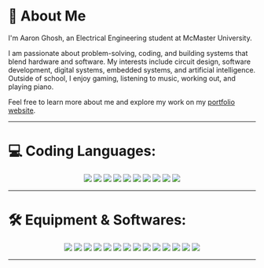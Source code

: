 # 🚀 About Me
I'm Aaron Ghosh, an Electrical Engineering student at McMaster University.

I am passionate about problem-solving, coding, and building systems that blend hardware and software. My interests include circuit design, software development, digital systems, embedded systems, and artificial intelligence. Outside of school, I enjoy gaming, listening to music, working out, and playing piano.  

Feel free to learn more about me and explore my work on my [portfolio website](https://aaronghsh.github.io).

---

# 💻 Coding Languages:
<p align="center">
    <img src="https://img.shields.io/badge/python-3670A0?style=for-the-badge&logo=python&logoColor=ffdd54" />
    <img src="https://img.shields.io/badge/c-%2300599C.svg?style=for-the-badge&logo=c&logoColor=white" />
    <img src="https://img.shields.io/badge/c++-%2300599C.svg?style=for-the-badge&logo=c%2B%2B&logoColor=white" />
    <img src="https://img.shields.io/badge/verilog-%23323330.svg?style=for-the-badge&logo=verilog&logoColor=%23F7DF1E" />
    <img src="https://img.shields.io/badge/java-%23ED8B00.svg?style=for-the-badge&logo=java&logoColor=white" />
    <img src="https://img.shields.io/badge/javascript-%23323330.svg?style=for-the-badge&logo=javascript&logoColor=%23F7DF1E" />
    <img src="https://img.shields.io/badge/html5-%23E34F26.svg?style=for-the-badge&logo=html5&logoColor=white" />
    <img src="https://img.shields.io/badge/css3-%231572B6.svg?style=for-the-badge&logo=css3&logoColor=white" />
    <img src="https://img.shields.io/badge/KEIL-uVision-grey?style=for-the-badge" />
    <img src="https://img.shields.io/badge/LTSPICE-red?style=for-the-badge" />
</p>

---

# 🛠️ Equipment & Softwares:
<p align="center">
    <img src="https://img.shields.io/badge/Raspberry%20Pi-C51A4A?style=for-the-badge&logo=raspberry-pi&logoColor=white" />
    <img src="https://img.shields.io/badge/Arduino-00979D?style=for-the-badge&logo=arduino&logoColor=white" />
    <img src="https://img.shields.io/badge/Linux-FCC624?style=for-the-badge&logo=linux&logoColor=black" />
    <img src="https://img.shields.io/badge/Intel%20Quartus-0071C5?style=for-the-badge&logo=intel&logoColor=white" />
    <img src="https://img.shields.io/badge/PSpice-%23E34F26.svg?style=for-the-badge&logo=electronics&logoColor=white" />
    <img src="https://img.shields.io/badge/jupyter-%23F37626.svg?style=for-the-badge&logo=jupyter&logoColor=white" />
    <img src="https://img.shields.io/badge/Eclipse-2C2255?style=for-the-badge&logo=eclipse&logoColor=white" />
    <img src="https://img.shields.io/badge/Visual%20Studio-5C2D91?style=for-the-badge&logo=visual-studio&logoColor=white" />
    <img src="https://img.shields.io/badge/Autodesk%20Inventor-0696D7?style=for-the-badge&logo=autodesk&logoColor=white" />
    <img src="https://img.shields.io/badge/Autodesk%20Revit-4CAF50?style=for-the-badge&logo=autodesk&logoColor=white" />
    <img src="https://img.shields.io/badge/SketchUp-005F9E?style=for-the-badge&logo=sketchup&logoColor=white" />
    <img src="https://img.shields.io/badge/Granta-0071C5?style=for-the-badge&logo=ansys&logoColor=white" />
    <img src="https://img.shields.io/badge/Keil-uVision-1E90FF?style=for-the-badge&logo=keil&logoColor=white" />
    <img src="https://img.shields.io/badge/LTSpice-FF0000?style=for-the-badge&logo=analog-devices&logoColor=white" />

</p>

---

<!-- Proudly created with GPRM ( https://gprm.itsvg.in ) -->
